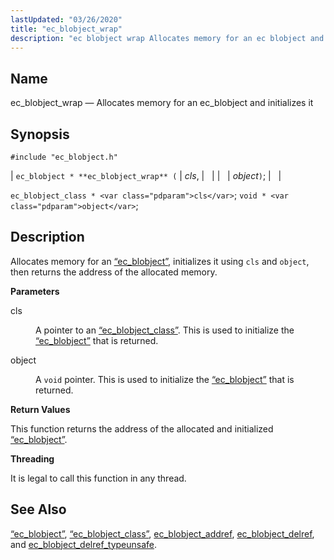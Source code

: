 ```yaml
---
lastUpdated: "03/26/2020"
title: "ec_blobject_wrap"
description: "ec blobject wrap Allocates memory for an ec blobject and initializes it ec blobject ec blobject wrap cls object ec blobject class cls void object Allocates memory for an Section 68 17 ec blobject initializes it using cls and object then returns the address of the allocated memory cls A..."
---
```


<a name="apis.ec_blobject_wrap"></a> 
## Name

ec_blobject_wrap — Allocates memory for an ec_blobject and initializes it

## Synopsis

`#include "ec_blobject.h"`

| `ec_blobject * **ec_blobject_wrap** (` | <var class="pdparam">cls</var>, |   |
|   | <var class="pdparam">object</var>`)`; |   |

`ec_blobject_class * <var class="pdparam">cls</var>`;
`void * <var class="pdparam">object</var>`;<a name="idp47789056"></a> 
## Description

Allocates memory for an [“ec_blobject”](/momentum/3/3-api/structs-ec-blobject), initializes it using `cls` and `object`, then returns the address of the allocated memory.

**<a name="idp47791776"></a> Parameters**

<dl class="variablelist">

<dt>cls</dt>

<dd>

A pointer to an [“ec_blobject_class”](/momentum/3/3-api/structs-ec-blobject-class). This is used to initialize the [“ec_blobject”](/momentum/3/3-api/structs-ec-blobject) that is returned.

</dd>

<dt>object</dt>

<dd>

A `void` pointer. This is used to initialize the [“ec_blobject”](/momentum/3/3-api/structs-ec-blobject) that is returned.

</dd>

</dl>

**<a name="idp47798560"></a> Return Values**

This function returns the address of the allocated and initialized [“ec_blobject”](/momentum/3/3-api/structs-ec-blobject).

**<a name="idp47800080"></a> Threading**

It is legal to call this function in any thread.

<a name="idp47801184"></a> 
## See Also

[“ec_blobject”](/momentum/3/3-api/structs-ec-blobject), [“ec_blobject_class”](/momentum/3/3-api/structs-ec-blobject-class), [ec_blobject_addref](/momentum/3/3-api/apis-ec-blobject-addref), [ec_blobject_delref](/momentum/3/3-api/apis-ec-blobject-delref), and [ec_blobject_delref_typeunsafe](/momentum/3/3-api/apis-ec-blobject-delref-typeunsafe).